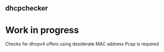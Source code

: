 ## dhcpchecker
# Work in progress
Checks for dhcpv4 offers using desiderate MAC address
Pcap is required
